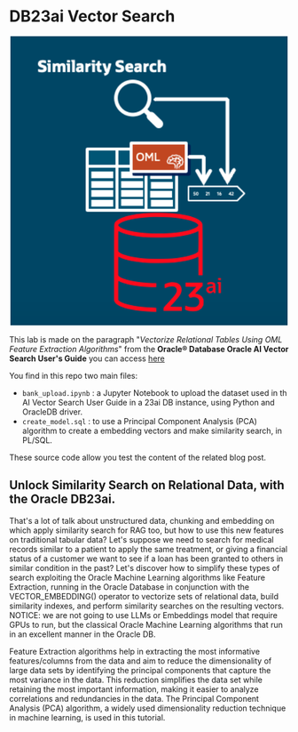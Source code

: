# DB23ai Vector Search
<p align="center">
  <img src="./cover.png" alt="Description" width="500"/>
</p>

This lab is made on the paragraph "*Vectorize Relational Tables Using OML Feature Extraction Algorithms*" from the **Oracle® Database
Oracle AI Vector Search User's Guide** you can access [here](https://docs.oracle.com/en/database/oracle/oracle-database/23/vecse/vectorize-relational-tables-using-oml-feature-extraction-algorithms.html)

You find in this repo two main files:
- `bank_upload.ipynb` : a Jupyter Notebook to upload the dataset used in th AI Vector Search User Guide in a 23ai DB instance, using Python and OracleDB driver.
- `create_model.sql` : to use a Principal Component Analysis (PCA) algorithm to create a embedding vectors and make similarity search, in PL/SQL.

These source code allow you test the content of the related blog post.

## Unlock Similarity Search on Relational Data, with the Oracle DB23ai.
That's a lot of talk about unstructured data, chunking and embedding on which apply similarity search for RAG too, but how to use this new features on traditional tabular data?
Let's suppose we need to search for medical records similar to a patient to apply the same treatment, or giving a financial status of a customer we want to see if a loan has been granted to others in similar condition in the past?
Let's discover how to simplify these types of search exploiting the Oracle Machine Learning algorithms like
Feature Extraction, running in the Oracle Database in conjunction with the VECTOR_EMBEDDING() operator to vectorize sets of relational data, build similarity indexes, and perform similarity searches on the resulting vectors.
NOTICE: we are not going to use LLMs or Embeddings model that require GPUs to run, but the classical Oracle Machine Learning algorithms that run in an excellent manner in the Oracle DB.

Feature Extraction algorithms help in extracting the most informative features/columns from the
data and aim to reduce the dimensionality of large data sets by identifying the principal
components that capture the most variance in the data. This reduction simplifies the data set
while retaining the most important information, making it easier to analyze correlations and
redundancies in the data.
The Principal Component Analysis (PCA) algorithm, a widely used dimensionality reduction
technique in machine learning, is used in this tutorial.




  



